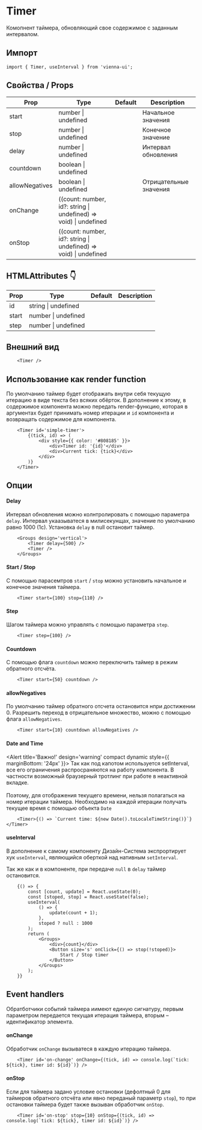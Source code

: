 # Timer

Комопнент таймера, обновляющий свое содержимое с заданным интервалом.

## Импорт

```
import { Timer, useInterval } from 'vienna-ui';
```

## Свойства / Props

| Prop           | Type                                                             | Default | Description            |
| -------------- | ---------------------------------------------------------------- | ------- | ---------------------- |
| start          | number \| undefined                                              |       | Начальное значения     |
| stop           | number \| undefined                                              |    | Конечное значение      |
| delay          | number \| undefined                                              |     | Интервал обновления    |
| countdown      | boolean \| undefined                                             |    |
| allowNegatives | boolean \| undefined                                            |    | Отрицательные значения |
| onChange       | ((count: number, id?: string \| undefined) => void) \| undefined |    |
| onStop         | ((count: number, id?: string \| undefined) => void) \| undefined |    |

## HTMLAttributes 👇
| Prop           | Type                                                             | Default | Description            |
| -------------- | ---------------------------------------------------------------- | ------- | ---------------------- |
| id          | string \| undefined  |
| start          | number \| undefined  |
| step          | number \| undefined  |


## Внешний вид

```
    <Timer />
```

## Использование как render function

По умолчанию таймер будет отображать внутри себя текущую итерацию в виде текста без всяких обёрток. В дополнение к этому, в содержимое компонента можно передать render-функцию, которая в аргументах будет принимать номер итерации и `id` компонента и возвращать содержимое для компонента.

```
    <Timer id='simple-timer'>
        {(tick, id) => (
            <div style={{ color: '#808185' }}>
                <div>Timer id: '{id}'</div>
                <div>Current tick: {tick}</div>
            </div>
        )}
    </Timer>
```


## Опции

#### Delay

Интервал обновления можно колнтролировать с помощью параметра `delay`. Интервал укаазыватеся в милисекунщах, значение по умолчанию равно 1000 (1с). Установка `delay` в null остановит таймер.

```
    <Groups design='vertical'>
        <Timer delay={500} />
        <Timer />
    </Groups>
```

#### Start / Stop

С помощью парасемтров `start` / `stop` можно установить начальное и конечное значения таймера.

```
    <Timer start={100} stop={110} />
```


#### Step

Шагом таймера можно управлять с помощью параметра `step`.

```
    <Timer step={100} />
```

#### Countdown

С помощью флага `countdown` можно переключить таймер в режим обратного отсчёта.

```
    <Timer start={50} countdown />
```

#### allowNegatives

По умолчанию таймер обратного отсчета остановится нпри достижении 0. Разрешить переход в отрицательное множество, можно с помощью флага `allowNegatives`.

```
    <Timer start={10} countdown allowNegatives />
```

#### Date and Time

<Alert title='Важно!' design='warning' compact dynamic style={{ marginBottom: '24px' }}>
    Так как под капотом используется setInterval, все его ограничения распросраняются на работу компонента. В частности
    возможный браузерный тротлинг при работе в неактивной вкладке.
    <br />
    <br />
    Поэтому, для отображения текущего времени, нельзя полагаться на номер итерации таймера. Необходимо на каждой итерации
    получать текущее время с помощью объекта `Date`
</Alert>

```
    <Timer>{() => `Current time: ${new Date().toLocaleTimeString()}`}</Timer>
```

#### useInterval

В дополнение к самому компоненту Дизайн-Система экспрортирует хук `useInterval`, являющийся оберткой над нативным `setInterval`.

Так же как и в компоненте, при передаче `null` в `delay` таймер остановится.

```
    {() => {
        const [count, update] = React.useState(0);
        const [stoped, stop] = React.useState(false);
        useInterval(
            () => {
                update(count + 1);
            },
            stoped ? null : 1000
        );
        return (
            <Groups>
                <div>{count}</div>
                <Button size='s' onClick={() => stop(!stoped)}>
                    Start / Stop timer
                </Button>
            </Groups>
        );
    }}
```

## Event handlers

Обратботчики событий таймера иимеют единую сигнатуру, первым параметром передается текущая итерация таймера, вторым – идентификатор элемента.

#### onChange

Обработчик `onChange` вызыватеся в каждую итерацию таймера.

```
    <Timer id='on-change' onChange={(tick, id) => console.log(`tick: ${tick}, timer id: ${id}`)} />
```

#### onStop

Если для таймера задано условие остановки (дефолтный 0 для таймеров обратного отсчёта или явно переданый параметр `stop`), то при остановки таймера будет также вызыван обработчик `onStop`.

```
    <Timer id='on-stop' stop={10} onStop={(tick, id) => console.log(`tick: ${tick}, timer id: ${id}`)} />
```